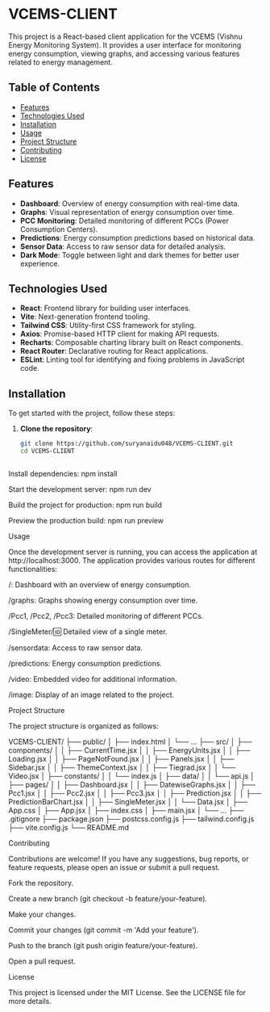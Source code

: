 # VCEMS-CLIENT

This project is a React-based client application for the VCEMS (Vishnu Energy Monitoring System). It provides a user interface for monitoring energy consumption, viewing graphs, and accessing various features related to energy management.

## Table of Contents

- [Features](#features)
- [Technologies Used](#technologies-used)
- [Installation](#installation)
- [Usage](#usage)
- [Project Structure](#project-structure)
- [Contributing](#contributing)
- [License](#license)

## Features

- **Dashboard**: Overview of energy consumption with real-time data.
- **Graphs**: Visual representation of energy consumption over time.
- **PCC Monitoring**: Detailed monitoring of different PCCs (Power Consumption Centers).
- **Predictions**: Energy consumption predictions based on historical data.
- **Sensor Data**: Access to raw sensor data for detailed analysis.
- **Dark Mode**: Toggle between light and dark themes for better user experience.

## Technologies Used

- **React**: Frontend library for building user interfaces.
- **Vite**: Next-generation frontend tooling.
- **Tailwind CSS**: Utility-first CSS framework for styling.
- **Axios**: Promise-based HTTP client for making API requests.
- **Recharts**: Composable charting library built on React components.
- **React Router**: Declarative routing for React applications.
- **ESLint**: Linting tool for identifying and fixing problems in JavaScript code.

## Installation

To get started with the project, follow these steps:

1. **Clone the repository**:
   ```bash
   git clone https://github.com/suryanaidu048/VCEMS-CLIENT.git
   cd VCEMS-CLIENT



Install dependencies:
npm install



Start the development server:
npm run dev



Build the project for production:
npm run build



Preview the production build:
npm run preview



Usage

Once the development server is running, you can access the application at http://localhost:3000. The application provides various routes for different functionalities:



/: Dashboard with an overview of energy consumption.

/graphs: Graphs showing energy consumption over time.

/Pcc1, /Pcc2, /Pcc3: Detailed monitoring of different PCCs.

/SingleMeter/:id: Detailed view of a single meter.

/sensordata: Access to raw sensor data.

/predictions: Energy consumption predictions.

/video: Embedded video for additional information.

/image: Display of an image related to the project.


Project Structure

The project structure is organized as follows:


VCEMS-CLIENT/
├── public/
│   ├── index.html
│   └── ...
├── src/
│   ├── components/
│   │   ├── CurrentTime.jsx
│   │   ├── EnergyUnits.jsx
│   │   ├── Loading.jsx
│   │   ├── PageNotFound.jsx
│   │   ├── Panels.jsx
│   │   ├── Sidebar.jsx
│   │   ├── ThemeContext.jsx
│   │   ├── Tiegrad.jsx
│   │   └── Video.jsx
│   ├── constants/
│   │   └── index.js
│   ├── data/
│   │   └── api.js
│   ├── pages/
│   │   ├── Dashboard.jsx
│   │   ├── DatewiseGraphs.jsx
│   │   ├── Pcc1.jsx
│   │   ├── Pcc2.jsx
│   │   ├── Pcc3.jsx
│   │   ├── Prediction.jsx
│   │   ├── PredictionBarChart.jsx
│   │   ├── SingleMeter.jsx
│   │   └── Data.jsx
│   ├── App.css
│   ├── App.jsx
│   ├── index.css
│   ├── main.jsx
│   └── ...
├── .gitignore
├── package.json
├── postcss.config.js
├── tailwind.config.js
├── vite.config.js
└── README.md

Contributing

Contributions are welcome! If you have any suggestions, bug reports, or feature requests, please open an issue or submit a pull request.



Fork the repository.

Create a new branch (git checkout -b feature/your-feature).

Make your changes.

Commit your changes (git commit -m 'Add your feature').

Push to the branch (git push origin feature/your-feature).

Open a pull request.


License

This project is licensed under the MIT License. See the LICENSE file for more details.
